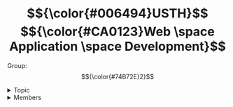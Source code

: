 $${\color{#006494}USTH}$$ $${\color{#CA0123}Web \space Application \space Development}$$
=======================
  
Group: $${\color{#74B72E}2}$$  

<details>
  <summary>Topic</summary>
  Topic ID & Present Order: $${\color{#F25278}random}$$ <br>
  > $${\color{#A1045A}random}$$  
</details>

<details>
  <summary>Members</summary>

  |        Name         |      ID     |
  |---------------------|-------------|
  | *Nguyen Hoang Phat* | *22BI13356* |
  | *Luong Ngoc Phuc*   | *22BI13358* |
  | *Nguyen Minh Quan*  | *22BI13374* |
  | *Do Hoang Son*      | *22BI13393* |
  | *Nguyen Huy Hung*   | *BI12-183*  |
  
</details>
